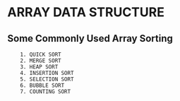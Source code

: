 # ARRAY DATA STRUCTURE

## Some Commonly Used Array Sorting

        1. QUICK SORT
        2. MERGE SORT
        3. HEAP SORT
        4. INSERTION SORT
        5. SELECTION SORT
        6. BUBBLE SORT
        7. COUNTING SORT

